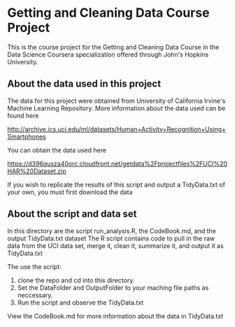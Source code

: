 Getting and Cleaning Data Course Project
========================================

This is the course project for the Getting and Cleaning Data Course in the Data Science Coursera specialization offered through John's Hopkins University.  

About the data used in this project
-----------------------------------

The data for this project were obtained from University of California Irvine's Machine Learning Repository. More information about the data used can be found here

http://archive.ics.uci.edu/ml/datasets/Human+Activity+Recognition+Using+Smartphones

You can obtain the data used here

https://d396qusza40orc.cloudfront.net/getdata%2Fprojectfiles%2FUCI%20HAR%20Dataset.zip

If you wish to replicate the results of this script and output a TidyData.txt of your own, you must first download the data

About the script and data set
-----------------------------

In this directory are the script run_analysis.R, the CodeBook.md, and the output TidyData.txt dataset
The R script contains code to pull in the raw data from the UCI data set, merge it, clean it, summarize it, and output it as TidyData.txt

The use the script:

1. clone the repo and cd into this directory. 
2. Set the DataFolder and OutputFolder to your maching file paths as neccessary. 
3. Run the script and observe the TidyData.txt

View the CodeBook.md for more information about the data in TidyData.txt
